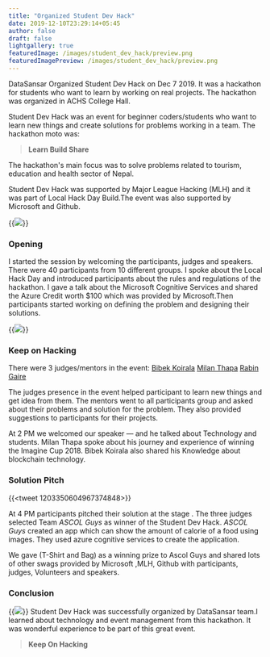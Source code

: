 ```yaml
---
title: "Organized Student Dev Hack"
date: 2019-12-10T23:29:14+05:45
author: false
draft: false
lightgallery: true
featuredImage: /images/student_dev_hack/preview.png
featuredImagePreview: /images/student_dev_hack/preview.png
---
```


DataSansar Organized Student Dev Hack on Dec 7 2019. It was a hackathon for students who want to learn by working on real projects. The hackathon was organized in ACHS College Hall.

Student Dev Hack was an event for beginner coders/students who want to learn new things and create solutions for problems working in a team. The hackathon moto was:

> **Learn Build Share**

The hackathon's main focus was to solve problems related to tourism, education and health sector of Nepal.

Student Dev Hack was supported by Major League Hacking (MLH) and it was part of Local Hack Day Build.The event was also supported by Microsoft and Github.

{{<image src="https://pbs.twimg.com/media/ELMiMr_U4AAo_fO?format=jpg&name=large">}}

### Opening

I started the session by welcoming the participants, judges and speakers. There were 40 participants from 10 different groups. I spoke about the Local Hack Day and introduced participants about the rules and regulations of the hackathon. I gave a talk about the Microsoft Cognitive Services and shared the Azure Credit worth $100 which was provided by Microsoft.Then participants started working on defining the problem and designing their solutions.

{{<image src="https://pbs.twimg.com/media/ELMiK2DUwAA3jnV?format=jpg&name=large">}}

### Keep on Hacking

There were 3 judges/mentors in the event:
[Bibek Koirala](https://www.facebook.com/bibek.koirala.3760)
[Milan Thapa](https://www.facebook.com/link2rn)
[Rabin Gaire](https://www.facebook.com/heyrabin)

The judges presence in the event helped participant to learn new things and get idea from them. The mentors went to all participants group and asked about their problems and solution for the problem. They also provided suggestions to participants for their projects.


At 2 PM we welcomed our speaker — and he talked about Technology and students. Milan Thapa spoke about his journey and experience of winning the Imagine Cup 2018. Bibek Koirala also shared his Knowledge about blockchain technology.

### Solution Pitch

{{<tweet 1203350604967374848>}}

At 4 PM participants pitched their solution at the stage . The three judges selected Team *ASCOL Guys* as winner of the Student Dev Hack. *ASCOL Guys* created an app which can show the amount of calorie of a food using images. They used azure cognitive services to create the application.

We gave (T-Shirt and Bag) as a winning prize to Ascol Guys and shared lots of other swags provided by Microsoft ,MLH, Github with participants, judges, Volunteers and speakers.

### Conclusion

{{<image src="https://pbs.twimg.com/media/ELMo_UOUUAAt7h4?format=jpg&name=medium">}}
Student Dev Hack was successfully organized by DataSansar team.I learned about technology and event management from this hackathon. It was wonderful experience to be part of this great event.

> **Keep On Hacking**

